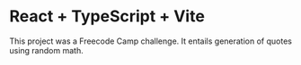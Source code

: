 # React + TypeScript + Vite
 This project was a Freecode Camp challenge. It entails generation of quotes using random math.
